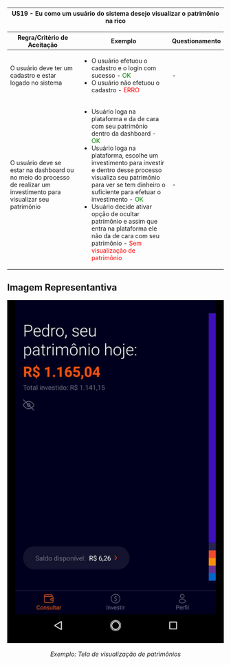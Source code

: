 <table>
    <thead>
        <tr>
            <th colspan="2" rowspan="2"> US19 - Eu como um usuário do sistema desejo visualizar o patrimônio na rico</th>
        </tr>        
    </thead>
</table>

<table>
    <thead>
        <tr>
            <th>Regra/Critério de Aceitação</th>
            <th>Exemplo</th>
            <th>Questionamento</th>
        </tr>        
    </thead>
    <tbody>
        <tr>
            <td>O usuário deve ter um cadastro e estar logado no sistema</td>
            <td>
                <ul>
                    <li>O usuário efetuou o cadastro e o login com sucesso - <span style="color:green">OK</span></li>
                    <li>O usuário não efetuou o cadastro  - <span style="color:red">ERRO</span></li>
                </ul>
            </td>
            <td> - </td>
        </tr>
        <tr>
            <td>O usuário deve se estar na dashboard ou no meio do processo de realizar um investimento para visualizar seu patrimônio</td>
            <td>
                <ul>
                    <li>Usuário loga na plataforma e da de cara com seu patrimônio dentro da dashboard - <span style="color:green">OK</span></li>
                    <li>Usuário loga na plataforma, escolhe um investimento para investir e dentro desse processo visualiza seu patrimônio para ver se tem dinheiro o suficiente para efetuar o investimento - <span style="color:green">OK</span></li>
                    <li>Usuário decide ativar opção de ocultar patrimônio e assim que entra na plataforma ele não da de cara com seu patrimônio - <span style="color:red">Sem visualização de patrimônio</span></li>
                </ul>
            </td>
            <td> - </td>
        </tr>
    </tbody>
</table>

## **Imagem Representantiva**

![US01](../../../img/patrimonio.jpg)
<p align="center"><i>Exemplo: Tela de visualização de patrimônios</i></p>
